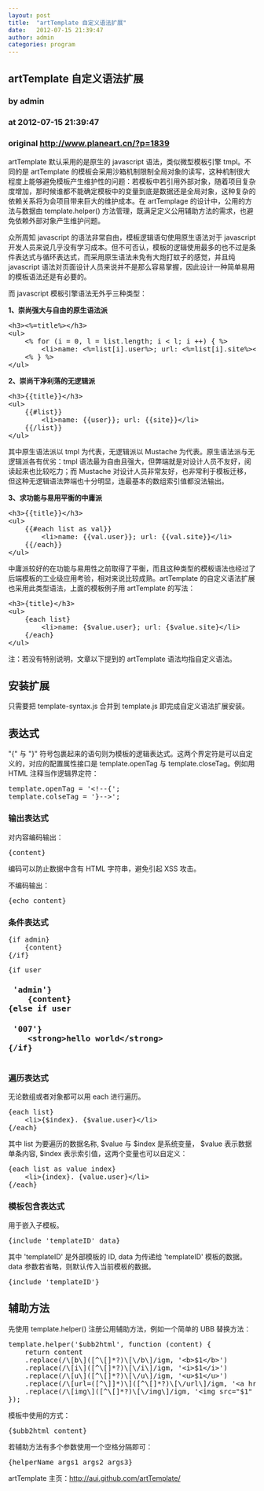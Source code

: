 ```yaml
---
layout: post
title:  "artTemplate 自定义语法扩展"
date:   2012-07-15 21:39:47
author: admin
categories: program
---
```


## artTemplate 自定义语法扩展
### by admin
### at 2012-07-15 21:39:47
### original <http://www.planeart.cn/?p=1839>

<p>artTemplate 默认采用的是原生的 javascript 语法，类似微型模板引擎 tmpl。不同的是 artTemplate 的模板会采用沙箱机制限制全局对象的读写，这种机制很大程度上能够避免模板产生维护性的问题：若模板中若引用外部对象，随着项目复杂度增加，那时候谁都不能确定模板中的变量到底是数据还是全局对象，这种复杂的依赖关系将为会项目带来巨大的维护成本。在 artTemplage 的设计中，公用的方法与数据由 template.helper() 方法管理，既满足定义公用辅助方法的需求，也避免依赖外部对象产生维护问题。</p>
<p>众所周知 javascript 的语法非常自由，模板逻辑语句使用原生语法对于 javascript 开发人员来说几乎没有学习成本。但不可否认，模板的逻辑使用最多的也不过是条件表达式与循环表达式，而采用原生语法未免有大炮打蚊子的感觉，并且纯 javascript 语法对页面设计人员来说并不是那么容易掌握，因此设计一种简单易用的模板语法还是有必要的。</p>
<p>而 javascript 模板引擎语法无外乎三种类型：<br>
<span></span></p>
<p><strong>1、崇尚强大与自由的原生语法派</strong></p>
<pre>
&lt;h3&gt;&lt;%=title%&gt;&lt;/h3&gt;
&lt;ul&gt;
    &lt;% for (i = 0, l = list.length; i &lt; l; i ++) { %&gt;
        &lt;li&gt;name: &lt;%=list[i].user%&gt;; url: &lt;%=list[i].site%&gt;&lt;/li&gt;
    &lt;% } %&gt;
&lt;/ul&gt;
</pre>
<p><strong>2、崇尚干净利落的无逻辑派</strong></p>
<pre>
&lt;h3&gt;{{title}}&lt;/h3&gt;
&lt;ul&gt;
    {{#list}}
        &lt;li&gt;name: {{user}}; url: {{site}}&lt;/li&gt;
    {{/list}}
&lt;/ul&gt;
</pre>
<p>其中原生语法派以 tmpl 为代表，无逻辑派以 Mustache 为代表。原生语法派与无逻辑派各有优劣：tmpl 语法最为自由且强大，但弊端就是对设计人员不友好，阅读起来也比较吃力；而 Mustache 对设计人员非常友好，也非常利于模板迁移，但这种无逻辑语法弊端也十分明显，连最基本的数组索引值都没法输出。</p>
<p><strong>3、求功能与易用平衡的中庸派</strong></p>
<pre>
&lt;h3&gt;{{title}}&lt;/h3&gt;
&lt;ul&gt;
    {{#each list as val}}
        &lt;li&gt;name: {{val.user}}; url: {{val.site}}&lt;/li&gt;
    {{/each}}
&lt;/ul&gt;
</pre>
<p>中庸派较好的在功能与易用性之前取得了平衡，而且这种类型的模板语法也经过了后端模板的工业级应用考验，相对来说比较成熟。artTemplate 的自定义语法扩展也采用此类型语法，上面的模板例子用 artTemplate 的写法：</p>
<pre>
&lt;h3&gt;{title}&lt;/h3&gt;
&lt;ul&gt;
    {each list}
        &lt;li&gt;name: {$value.user}; url: {$value.site}&lt;/li&gt;
    {/each}
&lt;/ul&gt;
</pre>
<p>注：若没有特别说明，文章以下提到的 artTemplate 语法均指自定义语法。</p>
<h2>安装扩展</h2>
<p>只需要把 template-syntax.js 合并到 template.js 即完成自定义语法扩展安装。</p>
<h2>表达式</h2>
<p>&quot;{&quot; 与 &quot;}&quot; 符号包裹起来的语句则为模板的逻辑表达式。这两个界定符是可以自定义的，对应的配置属性接口是 template.openTag 与 template.closeTag。例如用 HTML 注释当作逻辑界定符：</p>
<pre>
template.openTag = &#39;&lt;!--{&#39;;
template.colseTag = &#39;}--&gt;&#39;;
</pre>
<h3>输出表达式</h3>
<p>对内容编码输出：</p>
<pre>
{content}
</pre>
<p>编码可以防止数据中含有 HTML 字符串，避免引起 XSS 攻击。</p>
<p>不编码输出：</p>
<pre>
{echo content}
</pre>
<h3>条件表达式</h3>
<pre>
{if admin}
    {content}
{/if}
</pre>
<pre>
{if user <h3> &#39;admin&#39;}
    {content}
{else if user <h3> &#39;007&#39;}
    &lt;strong&gt;hello world&lt;/strong&gt;
{/if}
</h3></h3></pre>
<h3>遍历表达式</h3>
<p>无论数组或者对象都可以用 each 进行遍历。</p>
<pre>
{each list}
    &lt;li&gt;{$index}. {$value.user}&lt;/li&gt;
{/each}
</pre>
<p>其中 list 为要遍历的数据名称, $value 与 $index 是系统变量， $value 表示数据单条内容, $index 表示索引值，这两个变量也可以自定义：</p>
<pre>
{each list as value index}
    &lt;li&gt;{index}. {value.user}&lt;/li&gt;
{/each}
</pre>
<h3>模板包含表达式</h3>
<p>用于嵌入子模板。</p>
<pre>
{include &#39;templateID&#39; data}
</pre>
<p>其中 &#39;templateID&#39; 是外部模板的 ID, data 为传递给 &#39;templateID&#39; 模板的数据。 data 参数若省略，则默认传入当前模板的数据。</p>
<pre>
{include &#39;templateID&#39;}
</pre>
<h2>辅助方法</h2>
<p>先使用 template.helper() 注册公用辅助方法，例如一个简单的 UBB 替换方法：</p>
<pre>
template.helper(&#39;$ubb2html&#39;, function (content) {
    return content
    .replace(/\[b\]([^\[]*?)\[\/b\]/igm, &#39;&lt;b&gt;$1&lt;/b&gt;&#39;)
    .replace(/\[i\]([^\[]*?)\[\/i\]/igm, &#39;&lt;i&gt;$1&lt;/i&gt;&#39;)
    .replace(/\[u\]([^\[]*?)\[\/u\]/igm, &#39;&lt;u&gt;$1&lt;/u&gt;&#39;)
    .replace(/\[url=([^\]]*)\]([^\[]*?)\[\/url\]/igm, &#39;&lt;a href=&quot;$1&quot;&gt;$2&lt;/a&gt;&#39;)
    .replace(/\[img\]([^\[]*?)\[\/img\]/igm, &#39;&lt;img src=&quot;$1&quot; /&gt;&#39;);
});
</pre>
<p>模板中使用的方式：</p>
<pre>
{$ubb2html content}
</pre>
<p>若辅助方法有多个参数使用一个空格分隔即可：</p>
<pre>
{helperName args1 args2 args3}
</pre>
<p>artTemplate 主页：<a href="http://aui.github.com/artTemplate/" title="http://aui.github.com/artTemplate/">http://aui.github.com/artTemplate/</a></p>